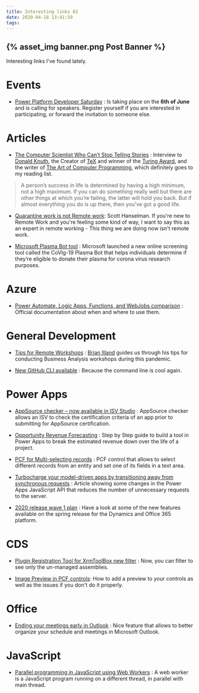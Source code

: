 ```yaml
---
title: Interesting links 02
date: 2020-04-18 13:41:59
tags:
---
```


{% asset_img banner.png Post Banner %}
---

Interesting links I've found lately.

# Events

- [Power Platform Developer Saturday](https://www.365portal.org/events/event/?id=c02ceafe-2678-ea11-a811-000d3a86d7a8) : Is taking place on the **6th of June** and is calling for speakers. Register yourself if you are interested in participating, or forward the invitation to someone else. 


# Articles

- [The Computer Scientist Who Can’t Stop Telling Stories](https://www.quantamagazine.org/computer-scientist-donald-knuth-cant-stop-telling-stories-20200416/) : Interview to [Donald Knuth](https://en.wikipedia.org/wiki/Donald_Knuth), the Creator of [TeX](https://en.wikipedia.org/wiki/TeX) and winner of the [Turing Award](https://en.wikipedia.org/wiki/Turing_Award), and the writer of [The Art of Computer Programming](https://en.wikipedia.org/wiki/The_Art_of_Computer_Programming), which definitely goes to my reading list. 
> A person’s success in life is determined by having a high minimum, not a high maximum. If you can do something really well but there are other things at which you’re failing, the latter will hold you back. But if almost everything you do is up there, then you’ve got a good life.

<!-- more -->


- [Quarantine work is not Remote work](https://www.hanselman.com/blog/QuarantineWorkIsNotRemoteWork.aspx): Scott Hanselman. If you're new to Remote Work and you're feeling some kind of way, I want to say this as an expert in remote working - This thing we are doing now isn't remote work.



- [Microsoft Plasma Bot tool](https://bgr.com/2020/04/20/plasma-bot-microsoft-coronavirus-antibodies/) : Microsoft launched a new online screening tool called the CoVIg-19 Plasma Bot that helps individuals determine if they’re eligible to donate their plasma for corona virus research purposes.

# Azure

- [Power Automate, Logic Apps, Functions, and WebJobs comparison](https://docs.microsoft.com/en-us/azure/azure-functions/functions-compare-logic-apps-ms-flow-webjobs) : Official documentation about when and where to use them.

# General Development


- [Tips for Remote Workshops](https://brianilland.me/2020/04/16/tips-for-running-remote-discovery-workshops-during-a-pandemic/) : [Brian Illand](https://brianilland.me/about-me/) guides us through his tips for conducting Business Analysis workshops during this pandemic. 



- [New GitHub CLI available](https://github.blog/changelog/2020-04-23-github-cli-now-supports-autofilling-pull-requests-and-custom-configuration) : Because the command line is cool again.



# Power Apps

- [AppSource checker – now available in ISV Studio](https://powerapps.microsoft.com/en-us/blog/announcing-the-release-of-appsource-checker-now-available-in-isv-studio/) : AppSource checker allows an ISV to check the certification criteria of an app prior to submitting for AppSource certification.



- [Opportunity Revenue Forecasting](https://ryanmaclean365.com/2020/04/16/dynamics-365-opportunity-revenue-forecasting-with-power-automate-part-1/) : Step by Step guide to build a tool in Power Apps to break the estimated revenue down over the life of a project.



- [PCF for Multi-selecting records](https://pcf.gallery/multiselect-records/) : PCF control that allows to select different records from an entity and set one of its fields in a text area.



- [Turbocharge your model-driven apps by transitioning away from synchronous requests](https://powerapps.microsoft.com/en-us/blog/turbocharge-your-model-driven-apps-by-transitioning-away-from-synchronous-requests/) : Article showing some changes in the Power Apps JavaScript API that reduces the number of unnecessary requests to the server. 




- [2020 release wave 1 plan](https://docs.microsoft.com/en-us/dynamics365-release-plan/2020wave1/) : Have a look at some of the new features available on the spring release for the Dynamics and Office 365 platform. 




# CDS

- [Plugin Registration Tool for XrmToolBox new filter](https://www.linkedin.com/posts/rappen_xrmtoolbox-ugcPost-6659196750772998144-Loic/) : Now, you can filter to see only the un-managed assemblies. 



- [Image Preview in PCF controls](https://dynamicsninja.blog/2020/04/27/pcf-preview-image/): How to add a preview to your controls as well as the issues if you don't do it properly. 




# Office

- [Ending your meetings early in Outlook](https://oneminuteofficemagic.com/2019/08/19/ending-your-meetings-early-in-outlook) : Nice feature that allows to better organize your schedule and meetings in Microsoft Outlook. 



# JavaScript

- [Parallel programming in JavaScript using Web Workers](https://itnext.io/achieving-parallelism-in-javascript-using-web-workers-8f921f2d26db) : A web worker is a JavaScript program running on a different thread, in parallel with main thread.